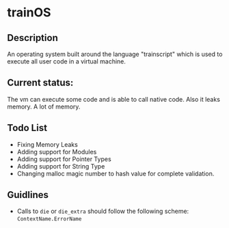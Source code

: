 # trainOS

## Description
An operating system built around the language "trainscript"
which is used to execute all user code in a virtual machine.

## Current status:
The vm can execute some code and is able to call native code.
Also it leaks memory. A lot of memory.

## Todo List
- Fixing Memory Leaks
- Adding support for Modules
- Adding support for Pointer Types
- Adding support for String Type
- Changing malloc magic number to hash value for complete validation.

## Guidlines
- Calls to `die` or `die_extra` should follow the following scheme: `ContextName.ErrorName`
